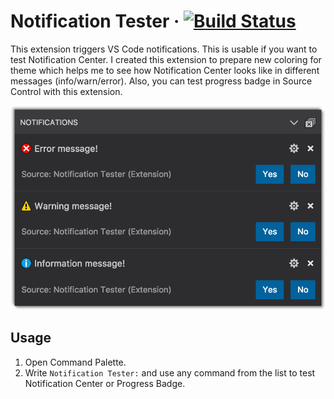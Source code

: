 # Notification Tester &middot; [![Build Status](https://dev.azure.com/svipas/svipas/_apis/build/status/svipas.vscode-notification-tester?branchName=master)](https://dev.azure.com/svipas/svipas/_build/latest?definitionId=3&branchName=master)

This extension triggers VS Code notifications. This is usable if you want to test Notification Center. I created this extension to prepare new coloring for theme which helps me to see how Notification Center looks like in different messages (info/warn/error). Also, you can test progress badge in Source Control with this extension.

![Notification Center](https://raw.githubusercontent.com/svipas/vscode-notification-tester/master/images/notification-center.png)

## Usage

1. Open Command Palette.
2. Write `Notification Tester:` and use any command from the list to test Notification Center or Progress Badge.
